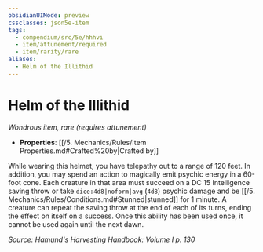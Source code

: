 ```yaml
---
obsidianUIMode: preview
cssclasses: json5e-item
tags:
  - compendium/src/5e/hhhvi
  - item/attunement/required
  - item/rarity/rare
aliases:
  - Helm of the Illithid
---
```

# Helm of the Illithid
*Wondrous item, rare (requires attunement)*  

- **Properties**: [[/5. Mechanics/Rules/Item Properties.md#Crafted%20by\|Crafted by]]

While wearing this helmet, you have telepathy out to a range of 120 feet. In addition, you may spend an action to magically emit psychic energy in a 60-foot cone. Each creature in that area must succeed on a DC 15 Intelligence saving throw or take `dice:4d8|noform|avg` (`4d8`) psychic damage and be [[/5. Mechanics/Rules/Conditions.md#Stunned\|stunned]] for 1 minute. A creature can repeat the saving throw at the end of each of its turns, ending the effect on itself on a success. Once this ability has been used once, it cannot be used again until the next dawn.

*Source: Hamund's Harvesting Handbook: Volume I p. 130*
